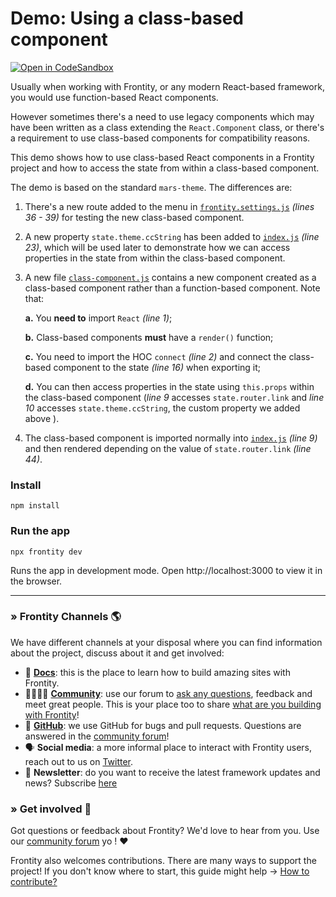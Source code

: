 # Demo: Using a class-based component

[![Open in CodeSandbox](https://img.shields.io/badge/Open%20in-CodeSandbox-blue?style=flat-square&logo=codesandbox)](https://githubbox.com/frontity-demos/frontity-examples/tree/master/demo-class-component)

Usually when working with Frontity, or any modern React-based framework, you would use function-based React components.

However sometimes there's a need to use legacy components which may have been written as a class extending the `React.Component` class, or there's a requirement to use class-based components for compatibility reasons.

This demo shows how to use class-based React components in a Frontity project and how to access the state from within a class-based component.

The demo is based on the standard `mars-theme`. The differences are:

1. There's a new route added to the menu in [`frontity.settings.js`](https://github.com/frontity-demos/frontity-examples/blob/master/demo-class-component/frontity.settings.js) *(lines 36 - 39)* for testing the new class-based component.

2. A new property `state.theme.ccString` has been added to [`index.js`](https://github.com/frontity-demos/frontity-examples/blob/master/demo-class-component/packages/mars-theme/src/index.js) *(line 23)*, which will be used later to demonstrate how we can access properties in the state from within the class-based component.

3. A new file [`class-component.js`](https://github.com/frontity-demos/frontity-examples/blob/master/demo-class-component/packages/mars-theme/src/components/class-component.js) contains a new component created as a class-based component rather than a function-based component. Note that:

    **a.** You **need to** import `React` *(line 1)*;

    **b.** Class-based components **must** have a `render()` function;

    **c.** You need to import the HOC `connect` *(line 2)* and connect the class-based component to the state *(line 16)* when exporting it;

    **d.** You can then access properties in the state using `this.props` within the class-based component (*line 9* accesses `state.router.link` and *line 10* accesses `state.theme.ccString`, the custom property we added above ).

4. The class-based component is imported normally into [`index.js`](https://github.com/frontity-demos/frontity-examples/blob/master/demo-class-component/packages/mars-theme/src/components/index.js) *(line 9)* and then rendered depending on the value of `state.router.link` *(line 44)*.

### Install

```
npm install
```

### Run the app

```
npx frontity dev
```

Runs the app in development mode. Open http://localhost:3000 to view it in the browser.

---

### » Frontity Channels 🌎

We have different channels at your disposal where you can find information about the project, discuss about it and get involved:

- 📖 **[Docs](https://docs.frontity.org)**: this is the place to learn how to build amazing sites with Frontity.
- 👨‍👩‍👧‍👦 **[Community](https://community.frontity.org/)**: use our forum to [ask any questions](https://community.frontity.org/c/dev-talk-questions), feedback and meet great people. This is your place too to share [what are you building with Frontity](https://community.frontity.org/c/showcases)!
- 🐞 **[GitHub](https://github.com/frontity/frontity)**: we use GitHub for bugs and pull requests. Questions are answered in the [community forum](https://community.frontity.org/)!
- 🗣 **Social media**: a more informal place to interact with Frontity users, reach out to us on [Twitter](https://twitter.com/frontity).
- 💌 **Newsletter**: do you want to receive the latest framework updates and news? Subscribe [here](https://frontity.org/)

### » Get involved 🤗

Got questions or feedback about Frontity? We'd love to hear from you. Use our [community forum](https://community.frontity.org) yo ! ❤️

Frontity also welcomes contributions. There are many ways to support the project! If you don't know where to start, this guide might help → [How to contribute?](https://docs.frontity.org/contributing/how-to-contribute)

